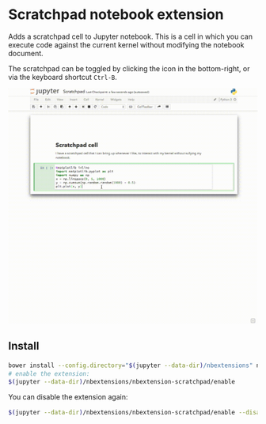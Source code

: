 # Scratchpad notebook extension

Adds a scratchpad cell to Jupyter notebook.
This is a cell in which you can execute code against the current kernel without modifying the notebook document.

The scratchpad can be toggled by clicking the icon in the bottom-right,
or via the keyboard shortcut `Ctrl-B`.

![demo](demo.gif)


## Install

```bash
bower install --config.directory="$(jupyter --data-dir)/nbextensions" nbextension-scratchpad
# enable the extension:
$(jupyter --data-dir)/nbextensions/nbextension-scratchpad/enable
```

You can disable the extension again:

```bash
$(jupyter --data-dir)/nbextensions/nbextension-scratchpad/enable --disable
```
